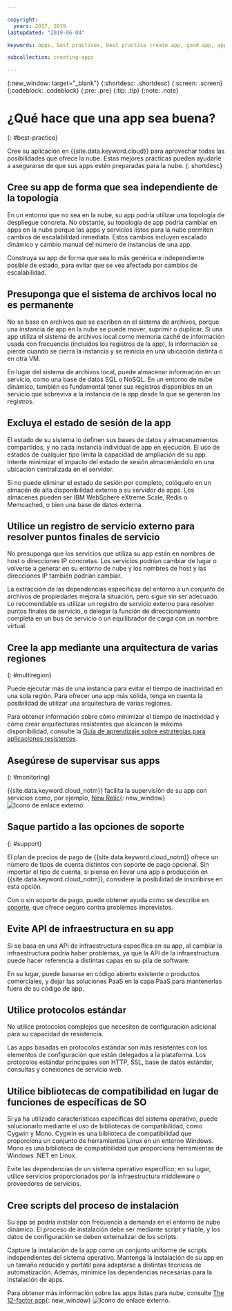 ```yaml
---

copyright:
  years: 2017, 2019
lastupdated: "2019-06-04"

keywords: apps, best practices, best practice create app, good app, app general, common practice, cloud app help

subcollection: creating-apps

---
```


{:new_window: target="_blank"}
{:shortdesc: .shortdesc}
{:screen: .screen}
{:codeblock: .codeblock}
{:pre: .pre}
{:tip: .tip}
{:note: .note}

# ¿Qué hace que una app sea buena?
{: #best-practice}

Cree su aplicación en {{site.data.keyword.cloud}} para aprovechar todas las posibilidades que ofrece la nube. Estas mejores prácticas pueden ayudarle a asegurarse de que sus apps estén preparadas para la nube.
{: shortdesc}

## Cree su app de forma que sea independiente de la topología

En un entorno que no sea en la nube, su app podría utilizar una topología de despliegue concreta. No obstante, su topología de app podría cambiar en apps en la nube porque las apps y servicios listos para la nube permiten cambios de escalabilidad inmediata. Estos cambios incluyen escalado dinámico y cambio manual del número de instancias de una app.

Construya su app de forma que sea lo más genérica e independiente posible de estado, para evitar que se vea afectada por cambios de escalabilidad.

## Presuponga que el sistema de archivos local no es permanente

No se base en archivos que se escriben en el sistema de archivos, porque una instancia de app en la nube se puede mover, suprimir o duplicar. Si una app utiliza el sistema de archivos local como memoria caché de información usada con frecuencia (incluidos los registros de la app), la información se pierde cuando se cierra la instancia y se reinicia en una ubicación distinta o en otra VM.

En lugar del sistema de archivos local, puede almacenar información en un servicio, como una base de datos SQL o NoSQL. En un entorno de nube dinámico, también es fundamental tener sus registros disponibles en un servicio que sobreviva a la instancia de la app desde la que se generan los registros.

## Excluya el estado de sesión de la app

El estado de su sistema lo definen sus bases de datos y almacenamientos compartidos, y no cada instancia individual de app en ejecución. El uso de estados de cualquier tipo limita la capacidad de ampliación de su app. Intente minimizar el impacto del estado de sesión almacenándolo en una ubicación centralizada en el servidor.

Si no puede eliminar el estado de sesión por completo, colóquelo en un almacén de alta disponibilidad externo a su servidor de apps. Los almacenes pueden ser IBM WebSphere eXtreme Scale, Redis o Memcached, o bien una base de datos externa.

## Utilice un registro de servicio externo para resolver puntos finales de servicio

No presuponga que los servicios que utiliza su app están en nombres de host o direcciones IP concretas. Los servicios podrían cambiar de lugar o volverse a generar en su entorno de nube y los nombres de host y las direcciones IP también podrían cambiar.

La extracción de las dependencias específicas del entorno a un conjunto de archivos de propiedades mejora la situación, pero sigue sin ser adecuado. Lo recomendable es utilizar un registro de servicio externo para resolver puntos finales de servicio, o delegar la función de direccionamiento completa en un bus de servicio o un equilibrador de carga con un nombre virtual.

## Cree la app mediante una arquitectura de varias regiones
{: #multiregion}

Puede ejecutar más de una instancia para evitar el tiempo de inactividad en una sola región. Para ofrecer una app más sólida, tenga en cuenta la posibilidad de utilizar una arquitectura de varias regiones.

Para obtener información sobre cómo minimizar el tiempo de inactividad y cómo crear arquitecturas resistentes que alcancen la máxima disponibilidad, consulte la [Guía de aprendizaje sobre estrategias para aplicaciones resistentes](/docs/tutorials?topic=solution-tutorials-strategies-for-resilient-applications).

## Asegúrese de supervisar sus apps
{: #monitoring}

{{site.data.keyword.cloud_notm}} facilita la supervisión de su app con servicios como, por ejemplo, [New Relic](https://newrelic.com/){: new_window} ![Icono de enlace externo](../icons/launch-glyph.svg "Icono de enlace externo").

## Saque partido a las opciones de soporte
{: #support}

El plan de precios de pago de {{site.data.keyword.cloud_notm}} ofrece un número de tipos de cuenta distintos con soporte de pago opcional. Sin importar el tipo de cuenta, si piensa en llevar una app a producción en {{site.data.keyword.cloud_notm}}, considere la posibilidad de inscribirse en esta opción.

Con o sin soporte de pago, puede obtener ayuda como se describe en [soporte](/docs/get-support?topic=get-support-getting-customer-support), que ofrece seguro contra problemas imprevistos.

## Evite API de infraestructura en su app

Si se basa en una API de infraestructura específica en su app, al cambiar la infraestructura podría haber problemas, ya que la API de la infraestructura puede hacer referencia a distintas capas en su pila de software.

En su lugar, puede basarse en código abierto existente o productos comerciales, y dejar las soluciones PaaS en la capa PaaS para mantenerlas fuera de su código de app.

## Utilice protocolos estándar

No utilice protocolos complejos que necesiten de configuración adicional para su capacidad de resistencia.

Las apps basadas en protocolos estándar son más resistentes con los elementos de configuración que están delegados a la plataforma. Los protocolos estándar principales son HTTP, SSL, base de datos estándar, consultas y conexiones de servicio web.

## Utilice bibliotecas de compatibilidad en lugar de funciones de específicas de SO

Si ya ha utilizado características específicas del sistema operativo, puede solucionarlo mediante el uso de bibliotecas de compatibilidad, como Cygwin y Mono. Cygwin es una biblioteca de compatibilidad que proporciona un conjunto de herramientas Linux en un entorno Windows. Mono es una biblioteca de compatibilidad que proporciona herramientas de Windows .NET en Linux.

Evite las dependencias de un sistema operativo específico; en su lugar, utilice servicios proporcionados por la infraestructura middleware o proveedores de servicios.

## Cree scripts del proceso de instalación

Su app se podría instalar con frecuencia a demanda en el entorno de nube dinámico. El proceso de instalación debe ser mediante script y fiable, y los datos de configuración se deben externalizar de los scripts.

Capture la instalación de la app como un conjunto uniforme de scripts independientes del sistema operativo. Mantenga la instalación de su app en un tamaño reducido y portátil para adaptarse a distintas técnicas de automatización. Además, minimice las dependencias necesarias para la instalación de apps.

Para obtener más información sobre las apps listas para nube, consulte
[The 12-factor app](https://12factor.net/){: new_window} ![Icono de enlace externo](../icons/launch-glyph.svg "Icono de enlace externo").


